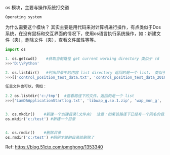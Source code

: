 os 模块，主要与操作系统打交道

`Operating system`

为什么需要这个模块？
其实主要是用代码来对计算机进行操作，有点类似于Dos系统，在没有鼠标和交互界面的情况下，使用os语言执行系统操作，如：新建文件（夹），删除文件（夹），查看文件属性等等。


```python
import os

1. os.getcwd()    #获取当前路径 get current working directory 类似于 cd
>>>'D:\\Python'

2. os.listdir()   #列出目录中的内容 list directory 返回的是一个 list， 类似于 ls
>>>[['control_position_test_data.txt', 'control_position_test_data_2019-10-04_1.txt', 'control_position_test_data_2019-10-04_2.txt', 'control_position_test_data_2019-10-04_3.txt']

任意文件也可以，例如：
 
2.2 os.listdir('c:/tmp')  #查看路径下的文件，返回的是一个 list
>>>['LamDAApplicationStartlog.txt', 'libwap_g.so.1.zip', 'wap_mon_g', 'wap_mon_g.zip']


3. os.mkdir()    #新建一个创建目录(文件夹)  注意：如果该路径下已经有一个同名的目录，则会报错
os.mkdir('c:/test') #新建一个目录


4. os.rmdir()    #删除目录
os.rmdir('c:/test') #把刚才建的目录给删除了

```

Ref: https://blog.51cto.com/pmghong/1353340
